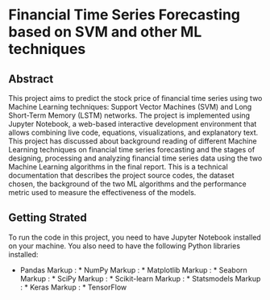# Financial Time Series Forecasting based on SVM and other ML techniques

## Abstract

This project aims to predict the stock price of financial time series using two Machine Learning techniques: Support Vector Machines (SVM) and Long Short-Term Memory (LSTM) networks. The project is implemented using Jupyter Notebook, a web-based interactive development environment that allows combining live code, equations, visualizations, and explanatory text. This project has discussed about background reading of different Machine Learning techniques on financial time series forecasting and the stages of designing, processing and analyzing financial time series data using the two Machine Learning algorithms in the final report. This is a technical documentation that describes the project source codes, the dataset chosen, the background of the two ML algorithms and the performance metric used to measure the effectiveness of the models.

## Getting Strated

To run the code in this project, you need to have Jupyter Notebook installed on your machine. You also need to have the following Python libraries installed:

* Pandas
Markup : * NumPy
Markup : * Matplotlib
Markup : * Seaborn
Markup : * SciPy
Markup : * Scikit-learn
Markup : * Statsmodels
Markup : * Keras
Markup : * TensorFlow
